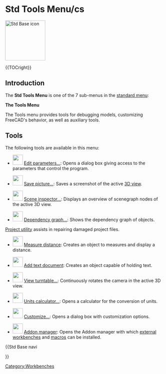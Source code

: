 # Std Tools Menu/cs





<img alt="Std Base icon" src=images/Freecad.svg  style="width:128px;">


{{TOCright}}

## Introduction

The **Std Tools Menu** is one of the 7 sub-menus in the [standard menu](Standard_Menu.md):


<div class="mw-translate-fuzzy">


**The Tools Menu**


</div>

The Tools menu provides tools for debugging models, customizing FreeCAD\'s behavior, as well as auxiliary tools.

## Tools

The following tools are available in this menu:

-   <img alt="" src=images/Std_DlgParameter.svg  style="width:32px;"> [Edit parameters\...](Std_DlgParameter.md): Opens a dialog box giving access to the parameters that control the program.

-   <img alt="" src=images/Std_ViewScreenShot.svg  style="width:32px;"> [Save picture\...](Std_ViewScreenShot.md): Saves a screenshot of the active [3D view](3D_view.md).

-   <img alt="" src=images/Std_SceneInspector.svg  style="width:32px;"> [Scene inspector\...](Std_SceneInspector.md): Displays an overview of scenegraph nodes of the active 3D view.

-   <img alt="" src=images/Std_DependencyGraph.svg  style="width:32px;"> [Dependency graph\...](Std_DependencyGraph.md): Shows the dependency graph of objects.


<div class="mw-translate-fuzzy">

[Project utility](Project_utility/cs.md) assists in repairing damaged project files.


</div>

-   <img alt="" src=images/Std_MeasureDistance.svg  style="width:32px;"> [Measure distance](Std_MeasureDistance.md): Creates an object to measures and display a distance.

-   <img alt="" src=images/Std_TextDocument.svg  style="width:32px;"> [Add text document](Std_TextDocument.md): Creates an object capable of holding text.

-   <img alt="" src=images/Std_DemoMode.svg  style="width:32px;"> [View turntable\...](Std_DemoMode.md): Continuously rotates the camera in the active 3D view.

-   <img alt="" src=images/Std_UnitsCalculator.svg  style="width:32px;"> [Units calculator\...](Std_UnitsCalculator.md): Opens a calculator for the conversion of units.

-   <img alt="" src=images/Std_DlgCustomize.svg  style="width:32px;"> [Customize\...](Std_DlgCustomize.md): Opens a dialog box with customization options.

-   <img alt="" src=images/Std_AddonMgr.svg  style="width:32px;"> [Addon manager](Std_AddonMgr.md): Opens the Addon manager with which [external workbenches](External_workbenches.md) and [macros](macros.md) can be installed.





{{Std Base navi

}}  

[Category:Workbenches](Category:Workbenches.md)
